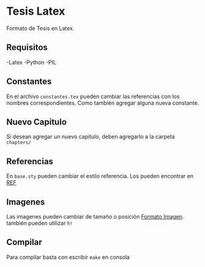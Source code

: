 # Tesis Latex
Formato de Tesis en Latex.

## Requisitos
-Latex
-Python
-PIL

## Constantes
En el archivo `constantes.tex` pueden cambiar las referencias con los nombres correspondientes.
Como también agregar alguna nueva constante.

## Nuevo Capitulo
Si desean agregar un nuevo capitulo, deben agregarlo a la carpeta `chapters/`

## Referencias
En `base.sty` pueden cambiar el estilo referencia.
Los pueden encontrar en [REF](https://www.overleaf.com/learn/latex/Bibtex_bibliography_styles)

## Imagenes
Las imagenes pueden cambiar de tamaño o posición [Formato Imagen](https://www.overleaf.com/learn/latex/Positioning_of_Figures).
también pueden utilizar `h!` 

## Compilar
Para compilar basta con escribir `make` en consola
